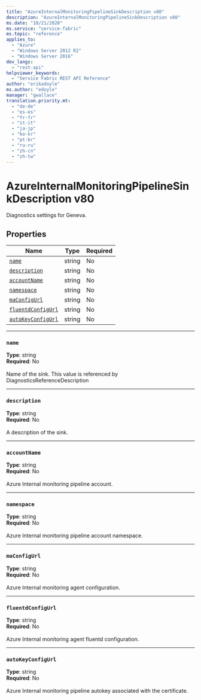 ```yaml
---
title: "AzureInternalMonitoringPipelineSinkDescription v80"
description: "AzureInternalMonitoringPipelineSinkDescription v80"
ms.date: "10/21/2020"
ms.service: "service-fabric"
ms.topic: "reference"
applies_to: 
  - "Azure"
  - "Windows Server 2012 R2"
  - "Windows Server 2016"
dev_langs: 
  - "rest-api"
helpviewer_keywords: 
  - "Service Fabric REST API Reference"
author: "erikadoyle"
ms.author: "edoyle"
manager: "gwallace"
translation.priority.mt: 
  - "de-de"
  - "es-es"
  - "fr-fr"
  - "it-it"
  - "ja-jp"
  - "ko-kr"
  - "pt-br"
  - "ru-ru"
  - "zh-cn"
  - "zh-tw"
---
```

# AzureInternalMonitoringPipelineSinkDescription v80

Diagnostics settings for Geneva.

## Properties
| Name | Type | Required |
| --- | --- | --- |
| [`name`](#name) | string | No |
| [`description`](#description) | string | No |
| [`accountName`](#accountname) | string | No |
| [`namespace`](#namespace) | string | No |
| [`maConfigUrl`](#maconfigurl) | string | No |
| [`fluentdConfigUrl`](#fluentdconfigurl) | string | No |
| [`autoKeyConfigUrl`](#autokeyconfigurl) | string | No |

____
### `name`
__Type__: string <br/>
__Required__: No<br/>
<br/>
Name of the sink. This value is referenced by DiagnosticsReferenceDescription

____
### `description`
__Type__: string <br/>
__Required__: No<br/>
<br/>
A description of the sink.

____
### `accountName`
__Type__: string <br/>
__Required__: No<br/>
<br/>
Azure Internal monitoring pipeline account.

____
### `namespace`
__Type__: string <br/>
__Required__: No<br/>
<br/>
Azure Internal monitoring pipeline account namespace.

____
### `maConfigUrl`
__Type__: string <br/>
__Required__: No<br/>
<br/>
Azure Internal monitoring agent configuration.

____
### `fluentdConfigUrl`
__Type__: string <br/>
__Required__: No<br/>
<br/>
Azure Internal monitoring agent fluentd configuration.

____
### `autoKeyConfigUrl`
__Type__: string <br/>
__Required__: No<br/>
<br/>
Azure Internal monitoring pipeline autokey associated with the certificate.
